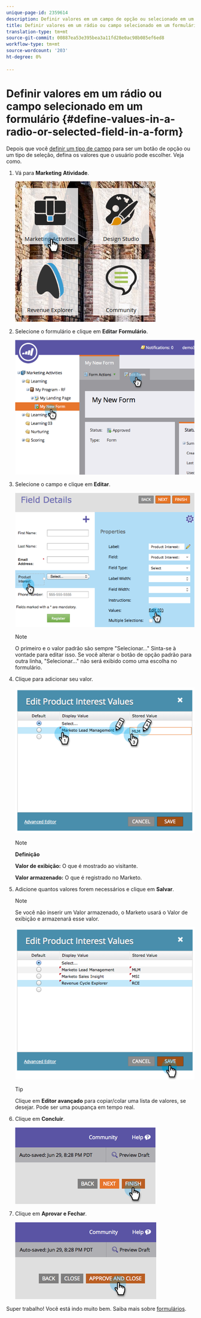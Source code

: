 ```yaml
---
unique-page-id: 2359614
description: Definir valores em um campo de opção ou selecionado em um formulário - Documentos do marketing - Documentação do produto
title: Definir valores em um rádio ou campo selecionado em um formulário
translation-type: tm+mt
source-git-commit: 00887ea53e395bea3a11fd28e0ac98b085ef6ed8
workflow-type: tm+mt
source-wordcount: '203'
ht-degree: 0%

---
```



# Definir valores em um rádio ou campo selecionado em um formulário {#define-values-in-a-radio-or-selected-field-in-a-form}

Depois que você [definir um tipo de campo](../../../../product-docs/administration/field-management/change-the-type-of-a-marketo-custom-field.md) para ser um botão de opção ou um tipo de seleção, defina os valores que o usuário pode escolher. Veja como.

1. Vá para **Marketing** **Atividade**.

   ![](assets/ma.png)

1. Selecione o formulário e clique em **Editar** **Formulário**.

   ![](assets/image2014-9-15-16-3a28-3a56.png)

1. Selecione o campo e clique em **Editar**.

   ![](assets/image2014-9-15-16-3a29-3a6.png)

   >[!NOTE]
   >
   >O primeiro e o valor padrão são sempre &quot;Selecionar...&quot; Sinta-se à vontade para editar isso. Se você alterar o botão de opção padrão para outra linha, &quot;Selecionar...&quot; não será exibido como uma escolha no formulário.

1. Clique para adicionar seu valor.

   ![](assets/image2014-9-15-16-3a29-3a18.png)

   >[!NOTE]
   >
   >**Definição**
   >
   >
   >**Valor de exibição:** O que é mostrado ao visitante.
   >
   >
   >**Valor armazenado:** O que é registrado no Marketo.

1. Adicione quantos valores forem necessários e clique em **Salvar**.

   >[!NOTE]
   >
   >Se você não inserir um Valor armazenado, o Marketo usará o Valor de exibição e armazenará esse valor.

   ![](assets/image2014-9-15-16-3a29-3a30.png)

   >[!TIP]
   >
   >Clique em **Editor avançado** para copiar/colar uma lista de valores, se desejar. Pode ser uma poupança em tempo real.

1. Clique em **Concluir**.

   ![](assets/image2014-9-15-16-3a29-3a43.png)

1. Clique em **Aprovar e Fechar**.

   ![](assets/image2014-9-15-16-3a29-3a57.png)

Super trabalho! Você está indo muito bem. Saiba mais sobre [formulários](http://docs.marketo.com/display/docs/forms).
